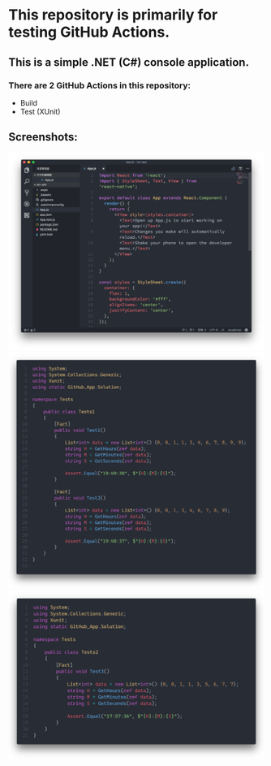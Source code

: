 # This repository is primarily for testing GitHub Actions.
## This is a simple .NET (C#) console application.
### There are 2 GitHub Actions in this repository:
- Build
- Test (XUnit)

## Screenshots:
![Tests1](/Assets/screenshotX.png)
![Tests1](/Assets/screenshot1.png)
![Tests1](/Assets/screenshot2.png)